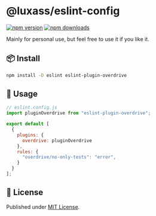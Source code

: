 # @luxass/eslint-config

[![npm version][npm-version-src]][npm-version-href]
[![npm downloads][npm-downloads-src]][npm-downloads-href]

Mainly for personal use, but feel free to use it if you like it.

## 📦 Install

```bash
npm install -D eslint eslint-plugin-overdrive
```

## 🚀 Usage

```js
// eslint.config.js
import pluginOverdrive from "eslint-plugin-overdrive";

export default [
  {
    plugins: {
      overdrive: pluginOverdrive
    },
    rules: {
      "overdrive/no-only-tests": "error",
    }
  }
];
```

## 📄 License

Published under [MIT License](./LICENSE).

<!-- Badges -->

[npm-version-src]: https://img.shields.io/npm/v/eslint-plugin-overdrive?style=flat&colorA=18181B&colorB=4169E1
[npm-version-href]: https://npmjs.com/package/eslint-plugin-overdrive
[npm-downloads-src]: https://img.shields.io/npm/dm/eslint-plugin-overdrive?style=flat&colorA=18181B&colorB=4169E1
[npm-downloads-href]: https://npmjs.com/package/eslint-plugin-overdrive
